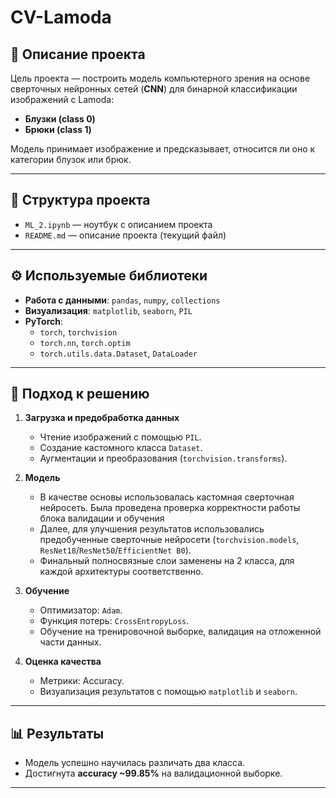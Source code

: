 # CV-Lamoda

## 📌 Описание проекта
Цель проекта — построить модель компьютерного зрения на основе сверточных нейронных сетей (**CNN**) для бинарной классификации изображений с Lamoda:  
- **Блузки (class 0)**  
- **Брюки (class 1)**  

Модель принимает изображение и предсказывает, относится ли оно к категории блузок или брюк.

---

## 📂 Структура проекта
- `ML_2.ipynb` — ноутбук с описанием проекта 
- `README.md` — описание проекта (текущий файл)  

---

## ⚙️ Используемые библиотеки
- **Работа с данными**: `pandas`, `numpy`, `collections`  
- **Визуализация**: `matplotlib`, `seaborn`, `PIL`  
- **PyTorch**:  
  - `torch`, `torchvision`  
  - `torch.nn`, `torch.optim`  
  - `torch.utils.data.Dataset`, `DataLoader`  

---

## 🔧 Подход к решению
1. **Загрузка и предобработка данных**  
   - Чтение изображений с помощью `PIL`.  
   - Создание кастомного класса `Dataset`.  
   - Аугментации и преобразования (`torchvision.transforms`).  

2. **Модель**
   - В качестве основы использовалась кастомная сверточная нейросеть. Была проведена проверка корректности работы блока валидации и обучения  
   - Далее, для улучшения результатов использовались предобученные сверточные нейросети (`torchvision.models`, `ResNet18`/`ResNet50`/`EfficientNet B0`).  
   - Финальный полносвязные слои заменены на 2 класса, для каждой архитектуры соответственно.

3. **Обучение**  
   - Оптимизатор: `Adam`.  
   - Функция потерь: `CrossEntropyLoss`.  
   - Обучение на тренировочной выборке, валидация на отложенной части данных.  

4. **Оценка качества**  
   - Метрики: Accuracy.
   - Визуализация результатов с помощью `matplotlib` и `seaborn`.  

---

## 📊 Результаты
- Модель успешно научилась различать два класса.  
- Достигнута **accuracy ~99.85%** на валидационной выборке.  

---
